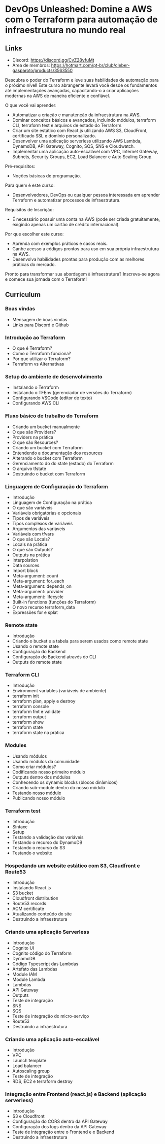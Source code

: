 # DevOps Unleashed: Domine a AWS com o Terraform para automação de infraestrutura no mundo real

## Links

- Discord: https://discord.gg/CvZ28vfuMt​
- Área de membros: https://hotmart.com/pt-br/club/cleber-gasparoto/products/3563550

Descubra o poder do Terraform e leve suas habilidades de automação para o próximo nível! Este curso abrangente levará você desde os fundamentos até implementações avançadas, capacitando-o a criar aplicações modernas na AWS de maneira eficiente e confiável.

O que você vai aprender:
- Automatizar a criação e manutenção da infraestrutura na AWS.
- Dominar conceitos básicos e avançados, incluindo módulos, terraform CLI, terraform test e arquivos de estado do Terraform.
- Criar um site estático com React.js utilizando AWS S3, CloudFront, certificado SSL e domínio personalizado.
- Desenvolver uma aplicação serverless utilizando AWS Lambda, DynamoDB, API Gateway, Cognito, SQS, SNS e Cloudwatch.
- Implementar uma aplicação auto-escalável com VPC, Internet Gateway, Subnets, Security Groups, EC2, Load Balancer e Auto Scaling Group.

Pré-requisitos:
- Noções básicas de programação.

Para quem é este curso:
- Desenvolvedores, DevOps ou qualquer pessoa interessada em aprender Terraform e automatizar processos de infraestrutura.

Requisitos de Inscrição:
- É necessário possuir uma conta na AWS (pode ser criada gratuitamente, exigindo apenas um cartão de crédito internacional).

Por que escolher este curso:
- Aprenda com exemplos práticos e casos reais.
- Ganhe acesso a códigos prontos para uso em sua própria infraestrutura na AWS.
- Desenvolva habilidades prontas para produção com as melhores práticas do mercado.

Pronto para transformar sua abordagem à infraestrutura? Inscreva-se agora e comece sua jornada com o Terraform!

## Curriculum

### Boas vindas
- Mensagem de boas vindas
- Links para Discord e Github

### Introdução ao Terraform
- O que é Terraform?
- Como o Terraform funciona?
- Por que utilizar o Terraform?
- Terraform vs Alternativas

### Setup do ambiente de desenvolvimento
- Instalando o Terraform
- Instalando o TFEnv (gerenciador de versões do Terraform)
- Configurando VSCode (editor de texto)
- Configurando AWS CLI

### Fluxo básico de trabalho do Terraform
- Criando um bucket manualmente
- O que são Providers?
- Providers na prática
- O que são Resources?
- Criando um bucket com Terraform
- Entendendo a documentação dos resources
- Alterando o bucket com Terraform
- Gerenciamento do do state (estado) do Terraform
- O arquivo tfstate
- Destruindo o bucket com Terraform

### Linguagem de Configuração do Terraform
- Introdução
- Linguagem de Configuração na prática
- O que são variáveis
- Variáveis obrigatórias e opcionais
- Tipos de variáveis
- Tipos complexos de variáveis
- Argumentos das variáveis
- Variáveis com tfvars
- O que são Locals?
- Locals na prática
- O que são Outputs?
- Outputs na prática
- Interpolation
- Data sources
- Import block
- Meta-argument: count
- Meta-argument: for_each
- Meta-argument: depends_on
- Meta-argument: provider
- Meta-argument: lifecycle
- Built-in functions (funções do Terraform)
- O novo recurso terraform_data
- Expressões for e splat

### Remote state
- Introdução
- Criando o bucket e a tabela para serem usados como remote state
- Usando o remote state
- Configuração do Backend
- Configuração do Backend através do CLI
- Outputs do remote state

### Terraform CLI
- Introdução
- Environment variables (variáveis de ambiente)
- terraform init
- terraform plan, apply e destroy
- terraform console
- terraform fmt e validate
- terraform output
- terraform show
- terraform state
- terraform state na prática

### Modules
- Usando módulos
- Usando módulos da comunidade
- Como criar módulos?
- Codificando nosso primeiro módulo
- Outputs dentro dos módulos
- Conhecendo os dynamic blocks (blocos dinâmicos)
- Criando sub-module dentro do nosso módulo
- Testando nosso módulo
- Publicando nosso módulo

### Terraform test
- Introdução
- Sintaxe
- Setup
- Testando a validação das variáveis
- Testando o recurso do DynamoDB
- Testando o recurso do S3
- Testando o website

### Hospedando um website estático com S3, Cloudfront e Route53
- Introdução
- Instalando React.js
- S3 bucket
- Cloudfront distribution
- Route53 records
- ACM certificate
- Atualizando conteúdo do site
- Destruindo a infraestrutura

### Criando uma aplicação Serverless
- Introdução
- Cognito UI
- Cognito código do Terraform
- DynamoDB
- Código Typescript das Lambdas
- Artefato das Lambdas
- Module IAM
- Module Lambda
- Lambdas
- API Gateway
- Outputs
- Teste de integração
- SNS
- SQS
- Teste de integração do micro-serviço
- Route53
- Destruindo a infraestrutura


### Criando uma aplicação auto-escalável
- Introdução
- VPC
- Launch template
- Load balancer
- Autoscaling group
- Teste de integração
- RDS, EC2 e terraform destroy

### Integração entre Frontend (react.js) e Backend (aplicação serverless)
- Introdução
- S3 e Cloudfront
- Configuração do CORS dentro da API Gateway
- Configuração dos logs dentro da API Gateway
- Teste de integração entre o Frontend e o Backend
- Destruindo a infraestrutura
